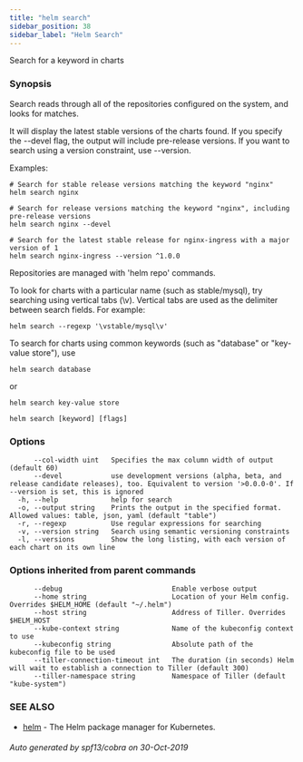 ```yaml
---
title: "helm search"
sidebar_position: 38
sidebar_label: "Helm Search"
---
```

Search for a keyword in charts

### Synopsis


Search reads through all of the repositories configured on the system, and
looks for matches.

It will display the latest stable versions of the charts found. If you
specify the --devel flag, the output will include pre-release versions.
If you want to search using a version constraint, use --version.

Examples:

    # Search for stable release versions matching the keyword "nginx"
    helm search nginx

    # Search for release versions matching the keyword "nginx", including pre-release versions
    helm search nginx --devel

    # Search for the latest stable release for nginx-ingress with a major version of 1
    helm search nginx-ingress --version ^1.0.0

Repositories are managed with 'helm repo' commands.

To look for charts with a particular name (such as stable/mysql), try
searching using vertical tabs (\v). Vertical tabs are used as the delimiter
between search fields. For example:

    helm search --regexp '\vstable/mysql\v'

To search for charts using common keywords (such as "database" or
"key-value store"), use

    helm search database

or

    helm search key-value store


```
helm search [keyword] [flags]
```

### Options

```
      --col-width uint   Specifies the max column width of output (default 60)
      --devel            use development versions (alpha, beta, and release candidate releases), too. Equivalent to version '>0.0.0-0'. If --version is set, this is ignored
  -h, --help             help for search
  -o, --output string    Prints the output in the specified format. Allowed values: table, json, yaml (default "table")
  -r, --regexp           Use regular expressions for searching
  -v, --version string   Search using semantic versioning constraints
  -l, --versions         Show the long listing, with each version of each chart on its own line
```

### Options inherited from parent commands

```
      --debug                           Enable verbose output
      --home string                     Location of your Helm config. Overrides $HELM_HOME (default "~/.helm")
      --host string                     Address of Tiller. Overrides $HELM_HOST
      --kube-context string             Name of the kubeconfig context to use
      --kubeconfig string               Absolute path of the kubeconfig file to be used
      --tiller-connection-timeout int   The duration (in seconds) Helm will wait to establish a connection to Tiller (default 300)
      --tiller-namespace string         Namespace of Tiller (default "kube-system")
```

### SEE ALSO

* [helm](helm.md)	 - The Helm package manager for Kubernetes.

###### Auto generated by spf13/cobra on 30-Oct-2019

